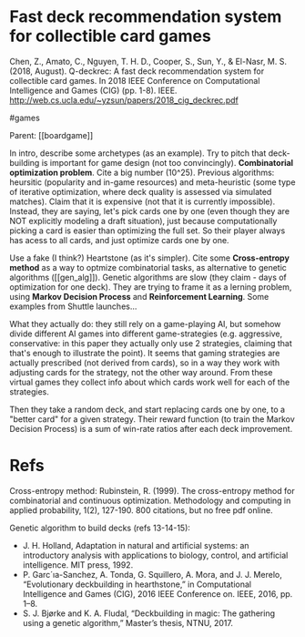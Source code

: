 # Fast deck recommendation system for collectible card games

Chen, Z., Amato, C., Nguyen, T. H. D., Cooper, S., Sun, Y., & El-Nasr, M. S. (2018, August). Q-deckrec: A fast deck recommendation system for collectible card games. In 2018 IEEE Conference on Computational Intelligence and Games (CIG) (pp. 1-8). IEEE.
http://web.cs.ucla.edu/~yzsun/papers/2018_cig_deckrec.pdf

#games

Parent: [[boardgame]]

In intro, describe some archetypes (as an example). Try to pitch that deck-building is important for game design (not too convincingly). **Combinatorial optimization problem**. Cite a big number (10^25). Previous algorithms: heursitic (popularity and in-game resources) and meta-heuristic (some type of iterative optimization, where deck quality is assessed via simulated matches). Claim that it is expensive (not that it is currently impossible). Instead, they are saying, let's pick cards one by one (even though they are NOT explicitly modeling a draft situation), just because computationally picking a card is easier than optimizing the full set. So their player always has acess to all cards, and just optimize cards one by one.

Use a fake (I think?) Heartstone (as it's simpler). Cite some **Cross-entropy method** as a way to optmize combinatorial tasks, as alternative to genetic algorithms ([[gen_alg]]). Genetic algorithms are slow (they claim - days of optimization for one deck). They are trying to frame it as a lerning problem, using **Markov Decision Process** and **Reinforcement Learning**. Some examples from Shuttle launches…

What they actually do: they still rely on a game-playing AI, but somehow divide different AI games into different game-strategies (e.g. aggressive, conservative: in this paper they actually only use 2 strategies, claiming that that's enough to illustrate the point). It seems that gaming strategies are actually prescribed (not derived from cards), so in a way they work with adjusting cards for the strategy, not the other way around. From these virtual games they collect info about which cards work well for each of the strategies.

Then they take a random deck, and start replacing cards one by one, to a "better card" for a given strategy. Their reward function (to train the Markov Decision Process) is a sum of win-rate ratios after each deck improvement.

# Refs

Cross-entropy method:
Rubinstein, R. (1999). The cross-entropy method for combinatorial and continuous optimization. Methodology and computing in applied probability, 1(2), 127-190.
800 citations, but no free pdf online.

Genetic algorithm to build decks (refs 13-14-15):
* J. H. Holland, Adaptation in natural and artificial systems: an introductory analysis with applications to biology, control, and artificial intelligence. MIT press, 1992.
* P. Garc´ıa-Sanchez, A. Tonda, G. Squillero, A. Mora, and J. J. Merelo, “Evolutionary deckbuilding in hearthstone,” in Computational Intelligence and Games (CIG), 2016 IEEE Conference on. IEEE, 2016, pp. 1–8.
* S. J. Bjørke and K. A. Fludal, “Deckbuilding in magic: The gathering using a genetic algorithm,” Master’s thesis, NTNU, 2017.